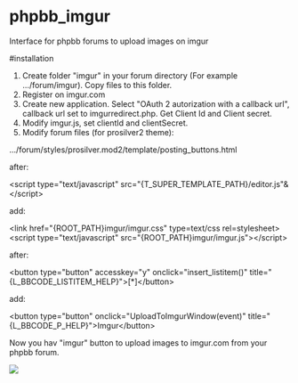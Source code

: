 # phpbb_imgur
Interface for phpbb forums to upload images on imgur

#installation

1. Create folder "imgur" in your forum directory (For example .../forum/imgur). Copy files to this folder.
2. Register on imgur.com
3. Create new application. Select "OAuth 2 autorization with a callback url", callback url set to imgurredirect.php. Get Client Id and Client secret.
4. Modify imgur.js, set clientId and clientSecret.
5. Modify forum files (for prosilver2 theme):

.../forum/styles/prosilver.mod2/template/posting_buttons.html

after:

&lt;script type="text/javascript" src="{T_SUPER_TEMPLATE_PATH}/editor.js"&&lt;/script&gt;

add:

&lt;link href="{ROOT_PATH}imgur/imgur.css" type=text/css rel=stylesheet&gt;
&lt;script type="text/javascript" src="{ROOT_PATH}imgur/imgur.js"&gt;&lt;/script&gt;

after:

&lt;button type="button" accesskey="y" onclick="insert_listitem()" title="{L_BBCODE_LISTITEM_HELP}"&gt;[*]&lt;/button&gt;

add:

&lt;button type="button" onclick="UploadToImgurWindow(event)" title="{L_BBCODE_P_HELP}"&gt;Imgur&lt;/button&gt;



Now you hav "imgur" button to upload images to imgur.com from your phpbb forum.

<img src="http://i.imgur.com/mDpgGIr.jpg">
